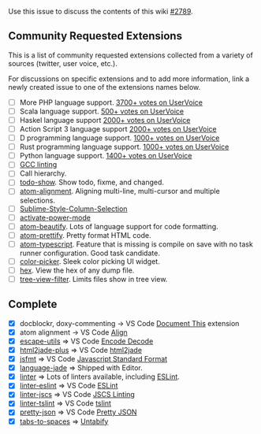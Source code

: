 Use this issue to discuss the contents of this wiki [#2789](https://github.com/Microsoft/vscode/issues/2789).

## Community Requested Extensions

This is a list of community requested extensions collected from a variety of sources (twitter, user voice, etc.). 

For discussions on specific extensions and to add more information, link a newly created issue to one of the extensions names below. 

- [ ] More PHP language support. [3700+ votes on UserVoice](https://visualstudio.uservoice.com/forums/293070-visual-studio-code/suggestions/7752606-php-intellisense)
- [ ] Scala language support. [500+ votes on UserVoice](https://visualstudio.uservoice.com/forums/293070-visual-studio-code/suggestions/7755597-scala-support)
- [ ] Haskel language support [2000+ votes on UserVoice](https://visualstudio.uservoice.com/forums/293070-visual-studio-code/suggestions/7756542-haskell)
- [ ] Action Script 3 language support [2000+ votes on UserVoice](https://visualstudio.uservoice.com/forums/293070-visual-studio-code/suggestions/7757226-actionscript-3-support)
- [ ] D programming language support. [1000+ votes on UserVoice](https://visualstudio.uservoice.com/forums/293070-visual-studio-code/suggestions/7763160-support-the-d-programming-language)
- [ ] Rust programming language support. [1000+ votes on UserVoice](https://visualstudio.uservoice.com/forums/293070-visual-studio-code/suggestions/7755504-support-rust)
- [ ] Python language support. [1400+ votes on UserVoice](https://github.com/Microsoft/vscode/wiki/Requested-Extensions)
- [ ] [GCC linting](https://atom.io/packages/linter-gcc)
- [ ] Call hierarchy. 
- [ ] [todo-show](https://atom.io/packages/todo-show). Show todo, fixme, and changed. 
- [ ] [atom-alignment](https://atom.io/packages/atom-alignment). Aligning multi-line, multi-cursor and multiple selections.
- [ ] [Sublime-Style-Column-Selection](https://atom.io/packages/Sublime-Style-Column-Selection)
- [ ] [activate-power-mode](https://atom.io/packages/activate-power-mode)
- [ ] [atom-beautify](https://atom.io/packages/atom-beautify). Lots of language support for code formatting. 
- [ ] [atom-prettify](https://atom.io/packages/atom-prettify). Pretty format HTML code. 
- [ ] [atom-typescript](https://atom.io/packages/atom-typescript). Feature that is missing is compile on save with no task runner configuration. Good task candidate. 
- [ ] [color-picker](https://atom.io/packages/color-picker). Sleek color picking UI widget. 
- [ ] [hex](https://atom.io/packages/hex). View the hex of any dump file. 
- [ ] [tree-view-filter](https://atom.io/packages/tree-view-filter). Limits files show in tree view. 

## Complete

- [x] docblockr, doxy-commenting -> VS Code [Document This](https://marketplace.visualstudio.com/items?itemName=joelday.docthis) extension
- [x] atom alignment -> VS Code [Align](https://marketplace.visualstudio.com/items?itemName=steve8708.Align)
- [x] [escape-utils](https://atom.io/packages/escape-utils) => VS Code [Encode Decode](https://marketplace.visualstudio.com/items?itemName=mitchdenny.ecdc)
- [x] [html2jade-plus](https://atom.io/packages/html2jade-plus) => VS Code [html2jade](https://marketplace.visualstudio.com/items?itemName=wmaurer.html2jade)
- [x] [jsfmt](https://atom.io/packages/atom-jsfmt) => VS Code [Javascript Standard Format](https://marketplace.visualstudio.com/items?itemName=chenxsan.vscode-standard-format)
- [x] [language-jade](https://atom.io/packages/language-jade) => Shipped with Editor. 
- [x] [linter](https://atom.io/packages/linter) => Lots of linters available, including [ESLint](https://marketplace.visualstudio.com/items?itemName=dbaeumer.vscode-eslint).
- [x] [linter-eslint](https://atom.io/packages/eslint) => VS Code [ESLint](https://marketplace.visualstudio.com/items?itemName=dbaeumer.vscode-eslint)
- [x] [linter-jscs](https://atom.io/packages/linter-jscs) => VS Code [JSCS Linting](https://marketplace.visualstudio.com/items?itemName=ms-vscode.jscs)
- [x] [linter-tslint](https://atom.io/packages/linter-tslint) => VS Code [tslint](https://marketplace.visualstudio.com/items?itemName=eg2.tslint)
- [x] [pretty-json](https://atom.io/packages/pretty-json) => VS Code [Pretty JSON](https://marketplace.visualstudio.com/items?itemName=mohsen1.prettify-json)
- [x] [tabs-to-spaces](https://atom.io/packages/tabs-to-spaces) => [Untabify](https://marketplace.visualstudio.com/items?itemName=ilich8086.Untabify)
